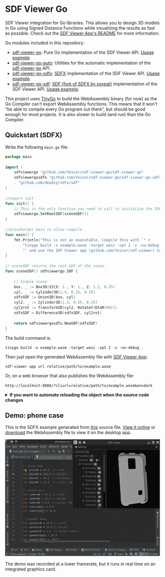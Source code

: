 # SDF Viewer Go

SDF Viewer integration for Go libraries.
This allows you to design 3D models in Go using Signed Distance Functions while visualizing the results as fast as
possible.
Check out the [SDF Viewer App's README](https://github.com/Yeicor/sdf-viewer) for more information.

Go modules included in this repository:

- [sdf-viewer-go](sdf-viewer-go): Pure Go implementation of the SDF Viewer
  API. [Usage example](sdf-viewer-go/example/main.go).
- [sdf-viewer-go-auto](sdf-viewer-go-auto): Utilities for the automatic implementation of
  the [sdf-viewer-go](sdf-viewer-go) API.
- [sdf-viewer-go-sdfx](sdf-viewer-go-auto): [SDFX](https://github.com/deadsy/sdfx) implementation of the SDF Viewer
  API. [Usage example](sdf-viewer-go-auto/example/main.go).
- [sdf-viewer-go-sdf](sdf-viewer-go-sdf): [SDF (fork of SDFX by soypat)](https://github.com/soypat/sdf)
  implementation of the SDF Viewer API. [Usage example](sdf-viewer-go-auto/example/main.go).

This project uses [TinyGo](https://tinygo.org) to build the WebAssembly binary (for now) as the Go Compiler can't export
WebAssembly functions. This means that it won't "be able to compile every Go program out there", but should be
good enough for most projects. It is also slower to build (and run) than the Go Compiler.

## Quickstart (SDFX)

Write the following `main.go` file:

```go
package main

import (
	sdfviewergo "github.com/Yeicor/sdf-viewer-go/sdf-viewer-go"
	sdfviewergosdfx "github.com/Yeicor/sdf-viewer-go/sdf-viewer-go-sdfx"
	. "github.com/deadsy/sdfx/sdf"
)

//export init
func init() {
	// This is the only function you need to call to initialize the SDF Viewer.
	sdfviewergo.SetRootSDF(sceneSDF())
}

//placeholder main to allow compile
func main() {
	fmt.Println("This is not an executable. Compile this with `" +
		"tinygo build -o example.wasm -target wasi -opt 2 -x -no-debug ." +
		"` and use the SDF Viewer app (github.com/Yeicor/sdf-viewer) to visualize the SDF.")
}

// sceneSDF returns the root SDF of the scene.
func sceneSDF() sdfviewergo.SDF {

	// Simple scene:
	box, _ := Box3D(V3{X: 1., Y: 1., Z: 1.}, 0.25)
	cyl, _ := Cylinder3D(1.5, 0.25, 0.25)
	sdfxSDF := Union3D(box, cyl)
	cyl2, _ := Cylinder3D(1.5, 0.25, 0.25)
	cyl2rot := Transform3D(cyl2, RotateY(DtoR(90)))
	sdfxSDF = Difference3D(sdfxSDF, cyl2rot)

	return sdfviewergosdfx.NewSDF(sdfxSDF)
}
```

The build command is:

```shell
tinygo build -o example.wasm -target wasi -opt 2 -x -no-debug .
```

Then just open the generated WebAssembly file with [SDF Viewer App](https://github.com/Yeicor/sdf-viewer):

```shell
sdf-viewer app url relative/path/to/example.wasm
```

Or, on a web browser that also publishes the WebAssembly file:

`http://localhost:8080/?cliurl=relative/path/to/example.wasm&envdark`

<details>
<summary><b>If you want to automate reloading the object when the source code changes</b></summary>

Set up a server process that will automatically build the WebAssembly file
when the Go file changes, and send the updated file to the SDF Viewer App:

```shell
sdf-viewer server -s relative/path/to/example.wasm -w relative/path/to/main.go -b /bin/sh -b \-c -b "cd relative/path/to/ && tinygo build -o example.wasm -target wasi -opt 2 -x -no-debug -wasm-abi generic ."
```

Connect the app to this server process:

```shell
sdf-viewer app url http://localhost:8080/relative/path/to/example.wasm
```

Or, on a web browser with access to the local server:

`http://localhost:8080/?cliurl=http://localhost:8080/relative/path/to/example.wasm&envdark`

</details>

## Demo: phone case

This is the SDFX example generated from [this](sdf-viewer-go-auto/example/main.go) source file.
[View it online](https://yeicor.github.io/sdf-viewer/?cliurl=https://yeicor.github.io/sdf-viewer-go/sdf-viewer-go-sdfx.wasm&envdark)
or [download](https://yeicor.github.io/sdf-viewer-go/sdf-viewer-go-sdfx.wasm) the WebAssembly file to view it on the
desktop app.

![Demo GIF](.github/docs/demo.gif)

The demo was recorded at a lower framerate, but it runs in real time on an integrated graphics card.
